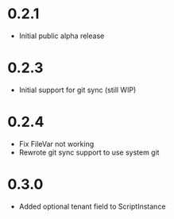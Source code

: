 # 0.2.1

* Initial public alpha release

# 0.2.3

* Initial support for git sync (still WIP)

# 0.2.4

* Fix FileVar not working
* Rewrote git sync support to use system git

# 0.3.0

* Added optional tenant field to ScriptInstance